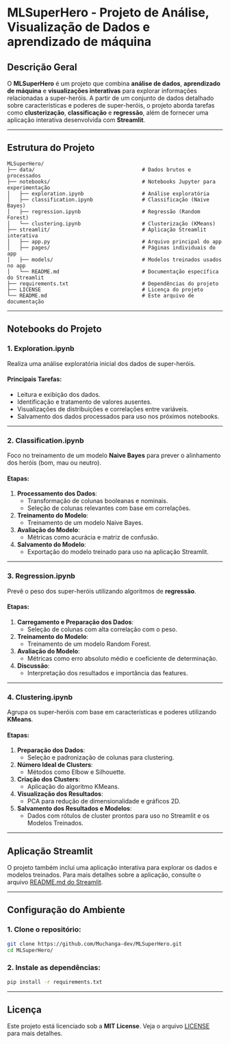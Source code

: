 # MLSuperHero - Projeto de Análise, Visualização de Dados e aprendizado de máquina

## Descrição Geral
O **MLSuperHero** é um projeto que combina **análise de dados**, **aprendizado de máquina** e **visualizações interativas** para explorar informações relacionadas a super-heróis. A partir de um conjunto de dados detalhado sobre características e poderes de super-heróis, o projeto aborda tarefas como **clusterização**, **classificação** e **regressão**, além de fornecer uma aplicação interativa desenvolvida com **Streamlit**.

---

## Estrutura do Projeto

```
MLSuperHero/
├── data/                                   # Dados brutos e processados
├── notebooks/                              # Notebooks Jupyter para experimentação
│   ├── exploration.ipynb                   # Análise exploratória
│   ├── classification.ipynb                # Classificação (Naive Bayes)
│   ├── regression.ipynb                    # Regressão (Random Forest)
│   └── clustering.ipynb                    # Clusterização (KMeans)
├── streamlit/                              # Aplicação Streamlit interativa
│   ├── app.py                              # Arquivo principal do app
│   ├── pages/                              # Páginas individuais do app
│   ├── models/                             # Modelos treinados usados no app
│   └── README.md                           # Documentação específica do Streamlit
├── requirements.txt                        # Dependências do projeto
├── LICENSE                                 # Licença do projeto
└── README.md                               # Este arquivo de documentação
```

---

## Notebooks do Projeto

### **1. Exploration.ipynb**
Realiza uma análise exploratória inicial dos dados de super-heróis.

#### Principais Tarefas:
- Leitura e exibição dos dados.
- Identificação e tratamento de valores ausentes.
- Visualizações de distribuições e correlações entre variáveis.
- Salvamento dos dados processados para uso nos próximos notebooks.

---

### **2. Classification.ipynb**
Foco no treinamento de um modelo **Naive Bayes** para prever o alinhamento dos heróis (bom, mau ou neutro).

#### Etapas:
1. **Processamento dos Dados**:
   - Transformação de colunas booleanas e nominais.
   - Seleção de colunas relevantes com base em correlações.
2. **Treinamento do Modelo**:
   - Treinamento de um modelo Naive Bayes.
3. **Avaliação do Modelo**:
   - Métricas como acurácia e matriz de confusão.
4. **Salvamento do Modelo**:
   - Exportação do modelo treinado para uso na aplicação Streamlit.

---

### **3. Regression.ipynb**
Prevê o peso dos super-heróis utilizando algoritmos de **regressão**.

#### Etapas:
1. **Carregamento e Preparação dos Dados**:
   - Seleção de colunas com alta correlação com o peso.
2. **Treinamento do Modelo**:
   - Treinamento de um modelo Random Forest.
3. **Avaliação do Modelo**:
   - Métricas como erro absoluto médio e coeficiente de determinação.
4. **Discussão**:
   - Interpretação dos resultados e importância das features.

---

### **4. Clustering.ipynb**
Agrupa os super-heróis com base em características e poderes utilizando **KMeans**.

#### Etapas:
1. **Preparação dos Dados**:
   - Seleção e padronização de colunas para clustering.
2. **Número Ideal de Clusters**:
   - Métodos como Elbow e Silhouette.
3. **Criação dos Clusters**:
   - Aplicação do algoritmo KMeans.
4. **Visualização dos Resultados**:
   - PCA para redução de dimensionalidade e gráficos 2D.
5. **Salvamento dos Resultados e Modelos**:
   - Dados com rótulos de cluster prontos para uso no Streamlit e os Modelos Treinados.

---

## Aplicação Streamlit

O projeto também inclui uma aplicação interativa para explorar os dados e modelos treinados. Para mais detalhes sobre a aplicação, consulte o arquivo [README.md do Streamlit](streamlit/README.md).

---

## Configuração do Ambiente

### 1. Clone o repositório:
```bash
git clone https://github.com/Muchanga-dev/MLSuperHero.git
cd MLSuperHero/
```

### 2. Instale as dependências:
```bash
pip install -r requirements.txt
```

---

## Licença

Este projeto está licenciado sob a **MIT License**. Veja o arquivo [LICENSE](LICENSE) para mais detalhes.
